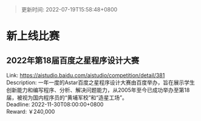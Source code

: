 > 更新时间: 2022-07-19T15:58:48+0800 

# 新上线比赛


## 2022年第18届百度之星程序设计大赛
Link: https://aistudio.baidu.com/aistudio/competition/detail/381  
Description: 一年一度的Astar百度之星程序设计大赛由百度举办，旨在展示学生创新能力和编写程序、分析、解决问题能力，从2005年至今已成功举办至第18届，被视为国内程序员的“黄埔军校”和“造星工场”。  
Deadline: 2022-11-30T08:00:00+0800  
Reward: ￥240,000  

